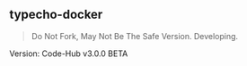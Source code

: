 ## typecho-docker

>Do Not Fork, May Not Be The Safe Version. Developing.

Version: Code-Hub v3.0.0 BETA
